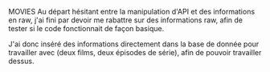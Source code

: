 MOVIES
Au départ hésitant entre la manipulation d'API et des informations en raw, j'ai fini par devoir me rabattre
sur des informations raw, afin de tester si le code fonctionnait de façon basique. 

J'ai donc inséré des informations directement dans la base de donnée pour travailler avec (deux films, deux
épisodes de série), afin de pouvoir travailler dessus.